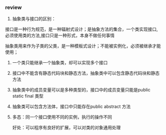 ### review

1. 抽象类与接口的区别：

​         接口是一种行为规范，是一种辐射式设计；是抽象方法的集合，一个类实现接口,必须使用类的方法,接口只是一种形式，本身不做任何事情

​		抽象类用来作为子类的父类，是一种模板式设计；不能被实例化，必须被继承才能使用；

1. 一个类只能继承一个抽象类，却可以实现多个接口
2. 接口中不能含有静态代码块和静态方法，抽象类中可以包含静态代码块和静态方法
3. 抽象类中的成员变量可以是多种类型的，接口中的成员变量只能是public static final 类型
4. 抽象类可以包含方法体，接口中只能存在public abstract 方法

2. 多态：同一个接口使用不同的实例，执行的操作不同

   好处：可以程序有良好的扩展，可以对类的对象通用处理

   
